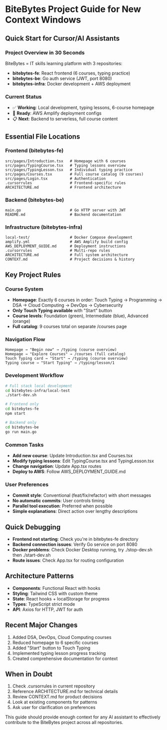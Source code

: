 # BiteBytes Project Guide for New Context Windows

## Quick Start for Cursor/AI Assistants

### Project Overview in 30 Seconds
BiteBytes = IT skills learning platform with 3 repositories:
- **bitebytes-fe**: React frontend (6 courses, typing practice)
- **bitebytes-be**: Go auth service (JWT, port 8080)  
- **bitebytes-infra**: Docker development + AWS deployment

### Current Status
- ✅ **Working**: Local development, typing lessons, 6-course homepage
- 🚧 **Ready**: AWS Amplify deployment configs
- 📋 **Next**: Backend to serverless, full course content

## Essential File Locations

### Frontend (bitebytes-fe)
```
src/pages/Introduction.tsx   # Homepage with 6 courses
src/pages/TypingCourse.tsx   # Typing lessons overview  
src/pages/TypingLesson.tsx   # Individual typing practice
src/pages/Courses.tsx        # Full course catalog (9 courses)
src/pages/Login.tsx          # Authentication
.cursorrules                 # Frontend-specific rules
ARCHITECTURE.md              # Frontend architecture
```

### Backend (bitebytes-be)  
```
main.go                      # Go HTTP server with JWT
README.md                    # Backend documentation
```

### Infrastructure (bitebytes-infra)
```
local-test/                  # Docker Compose development
amplify.yml                  # AWS Amplify build config
AWS_DEPLOYMENT_GUIDE.md      # Deployment instructions
.cursorrules                 # Multi-repo rules
ARCHITECTURE.md              # Full system architecture
CONTEXT.md                   # Project decisions & history
```

## Key Project Rules

### Course System
- **Homepage**: Exactly 6 courses in order: Touch Typing → Programming → DSA → Cloud Computing → DevOps → Cybersecurity
- **Only Touch Typing available** with "Start" button
- **Course levels**: Foundation (green), Intermediate (blue), Advanced (orange)
- **Full catalog**: 9 courses total on separate /courses page

### Navigation Flow
```
Homepage → "Begin now" → /typing (course overview)
Homepage → "Explore Courses" → /courses (full catalog)
Touch Typing card → "Start" → /typing (course overview)
Typing course → "Start Typing" → /typing/lesson/1
```

### Development Workflow
```bash
# Full stack local development
cd bitebytes-infra/local-test
./start-dev.sh

# Frontend only
cd bitebytes-fe  
npm start

# Backend only
cd bitebytes-be
go run main.go
```

### Common Tasks
- **Add new course**: Update Introduction.tsx and Courses.tsx
- **Modify typing lessons**: Edit TypingCourse.tsx and TypingLesson.tsx
- **Change navigation**: Update App.tsx routes
- **Deploy to AWS**: Follow AWS_DEPLOYMENT_GUIDE.md

### User Preferences
- **Commit style**: Conventional (feat/fix/refactor) with short messages
- **No automatic commits**: User controls timing
- **Parallel tool execution**: Preferred when possible
- **Simple explanations**: Direct action over lengthy descriptions

## Quick Debugging
- **Frontend not starting**: Check you're in bitebytes-fe directory
- **Backend connection issues**: Verify Go service on port 8080
- **Docker problems**: Check Docker Desktop running, try ./stop-dev.sh then ./start-dev.sh
- **Route issues**: Check App.tsx for routing configuration

## Architecture Patterns
- **Components**: Functional React with hooks
- **Styling**: Tailwind CSS with custom theme
- **State**: React hooks + localStorage for progress
- **Types**: TypeScript strict mode
- **API**: Axios for HTTP, JWT for auth

## Recent Major Changes
1. Added DSA, DevOps, Cloud Computing courses
2. Reduced homepage to 6 specific courses  
3. Added "Start" button to Touch Typing
4. Implemented typing lesson progress tracking
5. Created comprehensive documentation for context

## When in Doubt
1. Check .cursorrules in current repository
2. Reference ARCHITECTURE.md for technical details
3. Review CONTEXT.md for product decisions
4. Look at existing components for patterns
5. Ask user for clarification on preferences

This guide should provide enough context for any AI assistant to effectively contribute to the BiteBytes project across all repositories.
